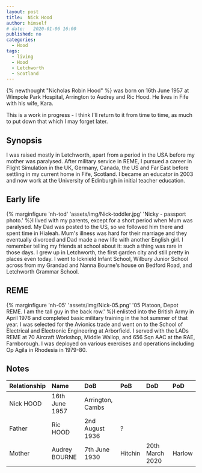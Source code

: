 ```yaml
---
layout: post
title:  Nick Hood
author: himself
# date:   2020-01-06 16:00
published: no
categories: 
  - Hood
tags:
  - living
  - Hood
  - Letchworth
  - Scotland
---
```

{% newthought "Nicholas Robin Hood" %} was born on 16th June 1957 at Wimpole Park Hospital, Arrington to Audrey and Ric Hood. He lives in Fife with his wife, Kara.
<!--more-->
This is a work in progress - I think I'll return to it from time to time, as much to put down that which I may forget later.

## Synopsis
I was raised mostly in Letchworth, apart from a period in the USA before my mother was paralysed. After military service in REME, I pursued a career in Flight Simulation in the UK, Germany, Canada, the US and Far East before settling in my current home in Fife, Scotland. I became an educator in 2003 and now work at the University of Edinburgh in initial teacher education.

## Early life
{% marginfigure 'nh-tod' 'assets/img/Nick-toddler.jpg' 'Nicky - passport photo.'  %}I lived with my parents, except for a short period when Mum was paralysed. My Dad was posted to the US, so we followed him there and spent time in Hialeah. Mum's illness was hard for their marriage and they eventually divorced and Dad made a new life with another English girl. I remember telling my friends at school about it: such a thing was rare in those days. I grew up in Letchworth, the first garden city and still pretty in places even today. I went to Icknield Infant School, Wilbury Junior School across from my Grandad and Nanna Bourne's house on Bedford Road, and Letchworth Grammar School.

## REME
{% marginfigure 'nh-05' 'assets/img/Nick-05.png' '05 Platoon, Depot REME. I am the tall guy in the back row.'  %}I enlisted into the British Army in April 1976 and completed basic military training in the hot summer of that year. I was selected for the Avionics trade and went on to the School of Electrical and Electronic Engineering at Arborfield. I served with the LADs REME at 70 Aircraft Workshop, Middle Wallop, and 656 Sqn AAC at the RAE, Farnborough. I was deployed on various exercises and operations including Op Agila in Rhodesia in 1979-80.

## Notes

Relationship|Name|DoB|PoB|DoD|PoD
:-----------|:---|:--|:--|:--|:--
 |Nick HOOD|16th June 1957|Arrington, Cambs|
Father|Ric HOOD|2nd August 1936|?|
Mother|Audrey BOURNE|7th June 1930|Hitchin|20th March 2020|Harlow